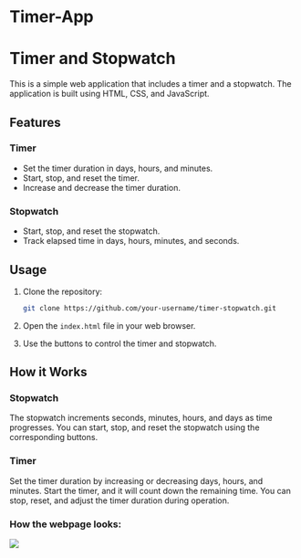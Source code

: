 # Timer-App


# Timer and Stopwatch

This is a simple web application that includes a timer and a stopwatch. The application is built using HTML, CSS, and JavaScript.

## Features

### Timer

- Set the timer duration in days, hours, and minutes.
- Start, stop, and reset the timer.
- Increase and decrease the timer duration.

### Stopwatch

- Start, stop, and reset the stopwatch.
- Track elapsed time in days, hours, minutes, and seconds.

## Usage

1. Clone the repository:

   ```bash
   git clone https://github.com/your-username/timer-stopwatch.git
   ```

2. Open the `index.html` file in your web browser.

3. Use the buttons to control the timer and stopwatch.

## How it Works

### Stopwatch

The stopwatch increments seconds, minutes, hours, and days as time progresses. You can start, stop, and reset the stopwatch using the corresponding buttons.

### Timer

Set the timer duration by increasing or decreasing days, hours, and minutes. Start the timer, and it will count down the remaining time. You can stop, reset, and adjust the timer duration during operation.

### How the webpage looks: 

<img src="https://github.com/SreeHarsha-Kamisetty/Timer-App/assets/146928943/9ba86635-72de-4d6c-9bb2-4d6d6afdf25d">

